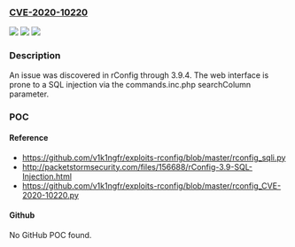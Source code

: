 ### [CVE-2020-10220](https://cve.mitre.org/cgi-bin/cvename.cgi?name=CVE-2020-10220)
![](https://img.shields.io/static/v1?label=Product&message=n%2Fa&color=blue)
![](https://img.shields.io/static/v1?label=Version&message=n%2Fa&color=blue)
![](https://img.shields.io/static/v1?label=Vulnerability&message=n%2Fa&color=brighgreen)

### Description

An issue was discovered in rConfig through 3.9.4. The web interface is prone to a SQL injection via the commands.inc.php searchColumn parameter.

### POC

#### Reference
- https://github.com/v1k1ngfr/exploits-rconfig/blob/master/rconfig_sqli.py
- http://packetstormsecurity.com/files/156688/rConfig-3.9-SQL-Injection.html
- https://github.com/v1k1ngfr/exploits-rconfig/blob/master/rconfig_CVE-2020-10220.py

#### Github
No GitHub POC found.

